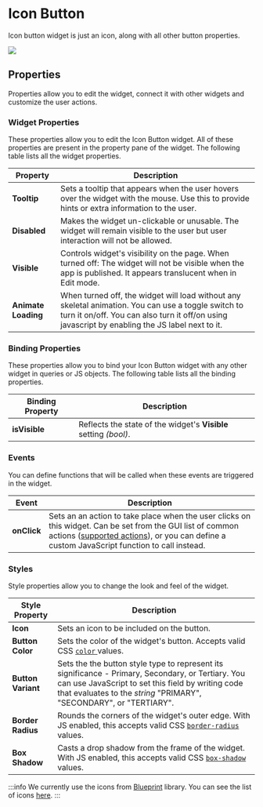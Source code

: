 # Icon Button

Icon button widget is just an icon, along with all other button properties.

![](/img/icon-button.gif)

## Properties

Properties allow you to edit the widget, connect it with other widgets and customize the user actions.

### Widget Properties

These properties allow you to edit the Icon Button widget. All of these properties are present in the property pane of the widget. The following table lists all the widget properties.

| Property            | Description                                                                                                                                                                                            |
| ------------------- | ------------------------------------------------------------------------------------------------------------------------------------------------------------------------------------------------------ |
| **Tooltip**         | Sets a tooltip that appears when the user hovers over the widget with the mouse. Use this to provide hints or extra information to the user.                                                           |
| **Disabled**        | Makes the widget un-clickable or unusable. The widget will remain visible to the user but user interaction will not be allowed.                                                                        |
| **Visible**         | Controls widget's visibility on the page. When turned off: The widget will not be visible when the app is published. It appears translucent when in Edit mode.                                         |
| **Animate Loading** | When turned off, the widget will load without any skeletal animation. You can use a toggle switch to turn it on/off. You can also turn it off/on using javascript by enabling the JS label next to it. |

### Binding Properties

These properties allow you to bind your Icon Button widget with any other widget in queries or JS objects. The following table lists all the binding properties.

| Binding Property | Description                                                      |
| ---------------- | ---------------------------------------------------------------- |
| **isVisible**    | Reflects the state of the widget's **Visible** setting _(bool)_. |

### Events



You can define functions that will be called when these events are triggered in the widget.

| Event       | Description                                                                                                                                                                                                                                       |
| ----------- | ------------------------------------------------------------------------------------------------------------------------------------------------------------------------------------------------------------------------------------------------- |
| **onClick** | Sets an an action to take place when the user clicks on this widget. Can be set from the GUI list of common actions ([supported actions](../appsmith-framework/widget-actions/)), or you can define a custom JavaScript function to call instead. |

### Styles

Style properties allow you to change the look and feel of the widget.

| Style Property     | Description                                                                                                                                                                                                                    |
| ------------------ | ------------------------------------------------------------------------------------------------------------------------------------------------------------------------------------------------------------------------------ |
| **Icon**           | Sets an icon to be included on the button.                                                                                                                                                                                     |
| **Button Color**   | Sets the color of the widget's button. Accepts valid CSS [`color` ](https://developer.mozilla.org/en-US/docs/Web/CSS/color)values.                                                                                             |
| **Button Variant** | Sets the the button style type to represent its significance - Primary, Secondary, or Tertiary. You can use JavaScript to set this field by writing code that evaluates to the _string_ "PRIMARY", "SECONDARY", or "TERTIARY". |
| **Border Radius**  | Rounds the corners of the widget's outer edge. With JS enabled, this accepts valid CSS [`border-radius`](https://developer.mozilla.org/en-US/docs/Web/CSS/border-radius) values.                                               |
| **Box Shadow**     | Casts a drop shadow from the frame of the widget. With JS enabled, this accepts valid CSS [`box-shadow`](https://developer.mozilla.org/en-US/docs/Web/CSS/box-shadow) values.                                                  |

:::info
We currently use the icons from [Blueprint](https://blueprintjs.com) library. You can see the list of icons [here](https://blueprintjs.com/docs/#icons).
:::
